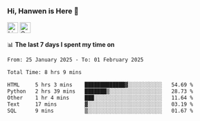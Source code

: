 ### Hi, Hanwen is Here 👋
<p>
	<a href="https://www.linkedin.com/in/liu-hanwen/"><img src="https://img.shields.io/badge/@hanwen-0A66C2?style=flat&logo=LinkedIn&logoColor=white" alt="Linkedin"  height="25px"/></a> 
	<a href="https://scholar.google.com/citations?user=HDF0su0AAAAJ"><img src="https://img.shields.io/badge/scholar-4385FE.svg?&style=plastic&logo=google-scholar&logoColor=white" alt="Google Scholar" height="25px"> </a>
</p>

📊 **The last 7 days I spent my time on** 
<!--START_SECTION:waka-->

```txt
From: 25 January 2025 - To: 01 February 2025

Total Time: 8 hrs 9 mins

HTML     5 hrs 3 mins    █████████████▓░░░░░░░░░░░   54.69 %
Python   2 hrs 39 mins   ███████▒░░░░░░░░░░░░░░░░░   28.73 %
Other    1 hr 4 mins     ███░░░░░░░░░░░░░░░░░░░░░░   11.64 %
Text     17 mins         ▓░░░░░░░░░░░░░░░░░░░░░░░░   03.19 %
SQL      9 mins          ▒░░░░░░░░░░░░░░░░░░░░░░░░   01.67 %
```

<!--END_SECTION:waka-->


<!--
**david990917/david990917** is a ✨ _special_ ✨ repository because its `README.md` (this file) appears on your GitHub profile.

Here are some ideas to get you started:

- 🔭 I’m currently working on ...
- 🌱 I’m currently learning ...
- 👯 I’m looking to collaborate on ...
- 🤔 I’m looking for help with ...
- 💬 Ask me about ...
- 📫 How to reach me: ...
- 😄 Pronouns: ...
- ⚡ Fun fact: ...
-->
